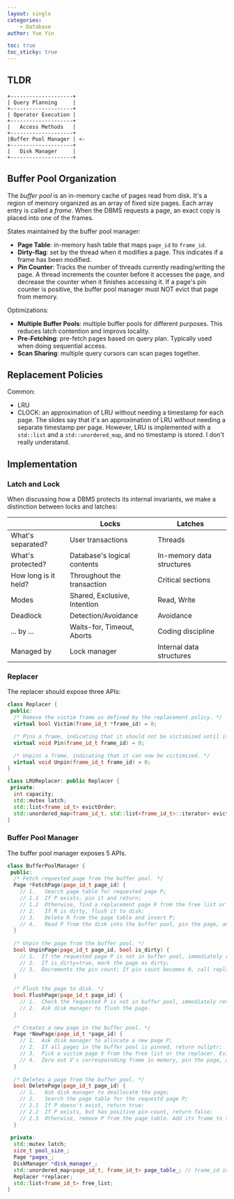 ```yaml
---
layout: single
categories: 
    - Database
author: Yue Yin

toc: true
toc_sticky: true
---
```


## TLDR

```
+--------------------+
| Query Planning     |
+--------------------+
| Operator Execution |
+--------------------+
|   Access Methods   |
+--------------------+
|Buffer Pool Manager | <-
+--------------------+
|   Disk Manager     |
+--------------------+
```

## Buffer Pool Organization

The *buffer pool* is an in-memory cache of pages read from disk. It's a region of memory organized as an array of fixed size pages. Each array entry is called a *frame*. When the DBMS requests a page, an exact copy is placed into one of the frames. 

States maintained by the buffer pool manager:

- **Page Table**: in-memory hash table that maps `page_id` to `frame_id`.
- **Dirty-flag**: set by the thread when it modifies a page. This indicates if a frame has been modified.
- **Pin Counter**: Tracks the number of threads currently reading/writing the page. A thread increments the counter before it accesses the page, and decrease the counter when it finishes accessing it. If a page's pin counter is positive, the buffer pool manager must NOT evict that page from memory. 

Optimizations:

- **Multiple Buffer Pools**: multiple buffer pools for different purposes. This reduces latch contention and improvs locality.
- **Pre-Fetching**: pre-fetch pages based on query plan. Typically used when doing sequential access.
- **Scan Sharing**: multiple query cursors can scan pages together. 

## Replacement Policies

Common:
- LRU
- CLOCK: an approximation of LRU without needing a timestamp for each page. The slides say that it's an approximation of LRU without needing a separate timestamp per page. However, LRU is implemented with a `std::list` and a `std::unordered_map`, and no timestamp is stored. I don't really understand.

## Implementation

### Latch and Lock

When discussing how a DBMS protects its internal invariants, we make a distinction between locks and latches:

|                      | Locks                        | Latches                   |
| -------------------- | ---------------------------- | ------------------------- |
| What's separated?    | User transactions            | Threads                   |
| What's protected?    | Database's logical contents  | In-memory data structures |
| How long is it held? | Throughout the transaction   | Critical sections         |
| Modes                | Shared, Exclusive, Intention | Read, Write               |
| Deadlock             | Detection/Avoidance          | Avoidance                 |
| ... by ...           | Waits-for, Timeout, Aborts   | Coding discipline         |
| Managed by           | Lock manager                 | Internal data structures  |

### Replacer

The replacer should expose three APIs:

```c++
class Replacer {
 public:
  /* Remove the victim frame as defined by the replacement policy. */
  virtual bool Victim(frame_id_t *frame_id) = 0;

  /* Pins a frame, indicating that it should not be victimized until it is unpinned. */
  virtual void Pin(frame_id_t frame_id) = 0;

  /* Unpins a frame, indicating that it can now be victimized. */
  virtual void Unpin(frame_id_t frame_id) = 0;
}

class LRUReplacer: public Replacer {
 private:
  int capacity;
  std::mutex latch;
  std::list<frame_id_t> evictOrder;
  std::unordered_map<frame_id_t, std::list<frame_id_t>::iterator> evictMap;
}
```

### Buffer Pool Manager

The buffer pool manager exposes 5 APIs. 

```c++
class BufferPoolManager {
 public:
  /* Fetch requested page from the buffer pool. */
  Page *FetchPage(page_id_t page_id) {
    // 1.   Search page table for requested page P;
    // 1.1  If P exists, pin it and return;
    // 1.2  Otherwise, find a replacement page R from the free list or the replacer;
    // 2.   If R is dirty, flush it to disk;
    // 3.   Delete R from the page table and insert P;
    // 4.   Read P from the disk into the buffer pool, pin the page, and return pointer to P.
  }
    
  /* Unpin the page from the buffer pool. */
  bool UnpinPage(page_id_t page_id, bool is_dirty) {
    // 1.  If the requested page P is not in buffer pool, immediately return;
    // 2.  If is_dirty=true, mark the page as dirty;
    // 3.  Decrements the pin count; If pin count becomes 0, call replacer.Unpin(P).
  }
  
  /* Flush the page to disk. */
  bool FlushPage(page_id_t page_id) {
    // 1.  Check the requested P is not in buffer pool, immediately return;
    // 2.  Ask disk manager to flush the page.
  }
    
  /* Creates a new page in the buffer pool. */
  Page *NewPage(page_id_t *page_id) {
    // 1.  Ask disk manager to allocate a new page P;
    // 2.  If all pages in the buffer pool is pinned, return nullptr;
    // 3.  Pick a victim page V from the free list or the replacer. Evict V;
    // 4.  Zero out V's correspoinding frame in memory, pin the page, and add P to page table.
  }
    
  /* Deletes a page from the buffer pool. */
  bool DeletePage(page_id_t page_id) {
    // 1.   Ask disk manager to deallocate the page;
    // 2.   Search the page table for the requestd page P;
    // 2.1  If P doesn't exist, return true;
    // 2.2  If P exists, but has positive pin-count, return false;
    // 2.3  Otherwise, remove P from the page table. Add its frame to the free list.
  }
    
 private:
  std::mutex latch;
  size_t pool_size_;
  Page *pages_;
  DiskManager *disk_manager_;
  std::unordered_map<page_id_t, frame_id_t> page_table_; // frame_id indexes into pages_
  Replacer *replacer;
  std::list<frame_id_t> free_list;
}
```

